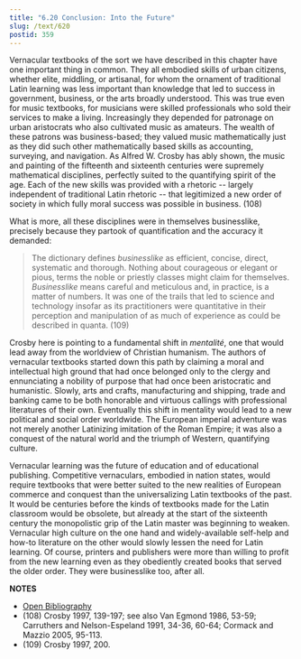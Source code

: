 ```yaml
---
title: "6.20 Conclusion: Into the Future"
slug: /text/620
postid: 359
---
```

Vernacular textbooks of the sort we have described in this chapter have one important thing in common. They all embodied skills of urban citizens, whether elite, middling, or artisanal, for whom the ornament of traditional Latin learning was less important than knowledge that led to success in government, business, or the arts broadly understood. This was true even for music textbooks, for musicians were skilled professionals who sold their services to make a living. Increasingly they depended for patronage on urban aristocrats who also cultivated music as amateurs. The wealth of these patrons was business-based; they valued music mathematically just as they did such other mathematically based skills as accounting, surveying, and navigation. As Alfred W. Crosby has ably shown, the music and painting of the fifteenth and sixteenth centuries were supremely mathematical disciplines, perfectly suited to the quantifying spirit of the age. Each of the new skills was provided with a rhetoric -- largely independent of traditional Latin rhetoric -- that legitimized a new order of society in which fully moral success was possible in business. (108)

What is more, all these disciplines were in themselves businesslike, precisely because they partook of quantification and the accuracy it demanded:

> The dictionary defines *businesslike* as efficient, concise, direct, systematic and thorough. Nothing about courageous or elegant or pious, terms the noble or priestly classes might claim for themselves. *Businesslike* means careful and meticulous and, in practice, is a matter of numbers. It was one of the trails that led to science and technology insofar as its practitioners were quantitative in their perception and manipulation of as much of experience as could be described in quanta. (109)

Crosby here is pointing to a fundamental shift in *mentalité*, one that would lead away from the worldview of Christian humanism. The authors of vernacular textbooks started down this path by claiming a moral and intellectual high ground that had once belonged only to the clergy and ennunciating a nobility of purpose that had once been aristocratic and humanistic. Slowly, arts and crafts, manufacturing and shipping, trade and banking came to be both honorable and virtuous callings with professional literatures of their own. Eventually this shift in mentality would lead to a new political and social order worldwide. The European imperial adventure was not merely another Latinizing imitation of the Roman Empire; it was also a conquest of the natural world and the triumph of Western, quantifying culture.

Vernacular learning was the future of education and of educational publishing. Competitive vernaculars, embodied in nation states, would require textbooks that were better suited to the new realities of European commerce and conquest than the universalizing Latin textbooks of the past. It would be centuries before the kinds of textbooks made for the Latin classroom would be obsolete, but already at the start of the sixteenth century the monopolistic grip of the Latin master was beginning to weaken. Vernacular high culture on the one hand and widely-available self-help and how-to literature on the other would slowly lessen the need for Latin learning. Of course, printers and publishers were more than willing to profit from the new learning even as they obediently created books that served the older order. They were businesslike too, after all.

**NOTES**
* [Open Bibliography](/bibliography.pdf)
* (108) Crosby 1997, 139-197; see also Van Egmond 1986, 53-59; Carruthers and Nelson-Espeland 1991, 34-36, 60-64; Cormack and Mazzio 2005, 95-113.
* (109) Crosby 1997, 200.

